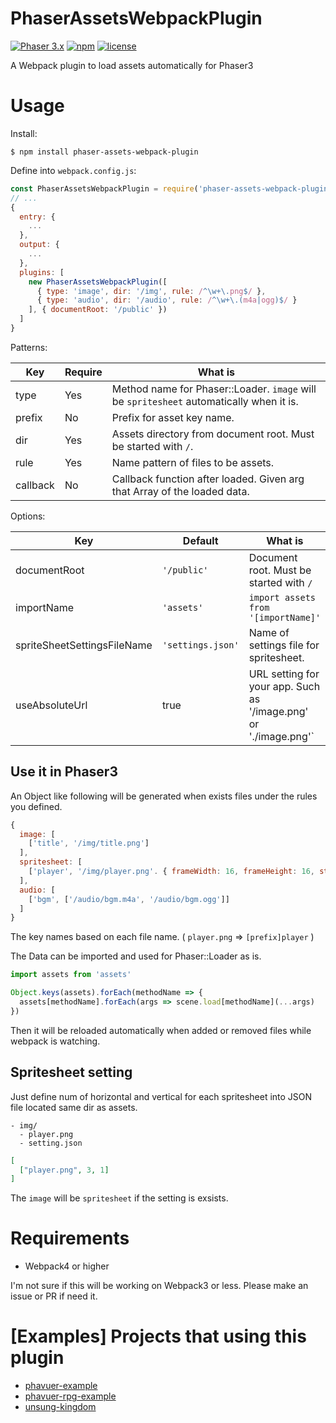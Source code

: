 # PhaserAssetsWebpackPlugin

[![Phaser 3.x](https://img.shields.io/badge/Phaser-3.x-brightgreen.svg)](https://github.com/photonstorm/phaser)
[![npm](https://img.shields.io/npm/v/phaser-assets-webpack-plugin.svg)](https://www.npmjs.com/package/phaser-assets-webpack-plugin)
[![license](https://img.shields.io/github/license/mashape/apistatus.svg)](https://github.com/laineus/phaser-assets-webpack-plugin/blob/master/LICENSE)

A Webpack plugin to load assets automatically for Phaser3

# Usage

Install:

```
$ npm install phaser-assets-webpack-plugin
```

Define into `webpack.config.js`:

```js
const PhaserAssetsWebpackPlugin = require('phaser-assets-webpack-plugin')
// ...
{
  entry: {
    ...
  },
  output: {
    ...
  },
  plugins: [
    new PhaserAssetsWebpackPlugin([
      { type: 'image', dir: '/img', rule: /^\w+\.png$/ },
      { type: 'audio', dir: '/audio', rule: /^\w+\.(m4a|ogg)$/ }
    ], { documentRoot: '/public' })
  ]
}
```

Patterns:

|Key|Require|What is|
|---|---|---|
|type|Yes|Method name for Phaser::Loader. `image` will be `spritesheet` automatically when it is.|
|prefix|No|Prefix for asset key name.|
|dir|Yes|Assets directory from document root. Must be started with `/`.|
|rule|Yes|Name pattern of files to be assets.|
|callback|No|Callback function after loaded. Given arg that Array of the loaded data.|

Options:

|Key|Default|What is|
|---|---|---|
|documentRoot|`'/public'`|Document root. Must be started with `/`|
|importName|`'assets'`|`import assets from '[importName]'`|
|spriteSheetSettingsFileName|`'settings.json'`|Name of settings file for spritesheet.|
|useAbsoluteUrl|true|URL setting for your app. Such as '/image.png' or './image.png'`|

## Use it in Phaser3

An Object like following will be generated when exists files under the rules you defined.

```js
{
  image: [
    ['title', '/img/title.png']
  ],
  spritesheet: [
    ['player', '/img/player.png'. { frameWidth: 16, frameHeight: 16, startFrame: 0, endFrame: 3 }]
  ],
  audio: [
    ['bgm', ['/audio/bgm.m4a', '/audio/bgm.ogg']]
  ]
}
```

The key names based on each file name. ( `player.png` => `[prefix]player` )

The Data can be imported and used for Phaser::Loader as is.

```js
import assets from 'assets'
```

```js
Object.keys(assets).forEach(methodName => {
  assets[methodName].forEach(args => scene.load[methodName](...args)
})
```

Then it will be reloaded automatically when added or removed files while webpack is watching.

## Spritesheet setting

Just define num of horizontal and vertical for each spritesheet into JSON file located same dir as assets.

```
- img/
  - player.png
  - setting.json
```

```json
[
  ["player.png", 3, 1]
]
```

The `image` will be `spritesheet` if the setting is exsists.

# Requirements

- Webpack4 or higher

I'm not sure if this will be working on Webpack3 or less.
Please make an issue or PR if need it.

# [Examples] Projects that using this plugin

- [phavuer-example](https://github.com/laineus/phavuer-example)
- [phavuer-rpg-example](https://github.com/laineus/phavuer-rpg-example)
- [unsung-kingdom](https://github.com/laineus/unsung-kingdom)
